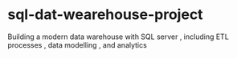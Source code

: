 # sql-dat-wearehouse-project
Building a modern data warehouse with SQL server , including ETL processes , data modelling , and analytics
